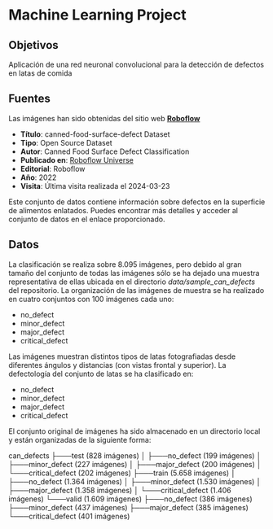 # Machine Learning Project

## Objetivos
Aplicación de una red neuronal convolucional para la detección de defectos en latas de comida

## Fuentes
Las imágenes han sido obtenidas del sitio web [**Roboflow**](https://roboflow.com/)
- **Título**: canned-food-surface-defect Dataset
- **Tipo**: Open Source Dataset
- **Autor**: Canned Food Surface Defect Classification
- **Publicado en**: [Roboflow Universe](https://universe.roboflow.com/canned-food-surface-defect-classification/canned-food-surface-defect)
- **Editorial**: Roboflow
- **Año**: 2022
- **Visita**: Última visita realizada el 2024-03-23

Este conjunto de datos contiene información sobre defectos en la superficie de alimentos enlatados. Puedes encontrar más detalles y acceder al conjunto de datos en el enlace proporcionado.

## Datos
La clasificación se realiza sobre 8.095 imágenes, pero debido al gran tamaño del conjunto de todas las imágenes sólo se ha dejado una muestra representativa de ellas ubicada en el directorio *data/sample_can_defects* del repositorio. La organización de las imágenes de muestra se ha realizado en cuatro conjuntos con 100 imágenes cada uno:
- no_defect
- minor_defect
- major_defect
- critical_defect

Las imágenes muestran distintos tipos de latas fotografiadas desde diferentes ángulos y distancias (con vistas frontal y superior). La defectología del conjunto de latas se ha clasificado en:
- no_defect
- minor_defect
- major_defect
- critical_defect 

El conjunto original de imágenes ha sido almacenado en un directorio local y están organizadas de la siguiente forma:

can_defects
├───test (828 imágenes)
│   ├───no_defect (199 imágenes)
│   ├───minor_defect (227 imágenes)
│   ├───major_defect (200 imágenes)
│   └───critical_defect (202 imágenes)
├───train (5.658 imágenes)
│   ├───no_defect (1.364 imágenes)
│   ├───minor_defect (1.530 imágenes)
│   ├───major_defect (1.358 imágenes)
│   └───critical_defect (1.406 imágenes)
└───valid (1.609 imágenes)
    ├───no_defect (386 imágenes)
    ├───minor_defect (437 imágenes)
    ├───major_defect (385 imágenes)
    └───critical_defect (401 imágenes)

